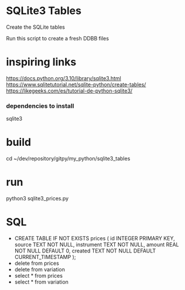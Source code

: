 # SQLite3 Tables
Create the SQLite tables

Run this script to create a fresh DDBB files

# inspiring links
https://docs.python.org/3.10/library/sqlite3.html
https://www.sqlitetutorial.net/sqlite-python/create-tables/
https://likegeeks.com/es/tutorial-de-python-sqlite3/

### dependencies to install
sqlite3

# build
cd ~/dev/repository/gitpy/my_python/sqlite3_tables

# run
python3 sqlite3_prices.py

# SQL
* CREATE TABLE IF NOT EXISTS prices (
                           id INTEGER PRIMARY KEY,
                           source TEXT NOT NULL,
                           instrument TEXT NOT NULL,
                           amount REAL NOT NULL DEFAULT 0,
                           created TEXT NOT NULL DEFAULT CURRENT_TIMESTAMP
);
* delete from prices
* delete from variation
* select * from prices
* select * from variation
